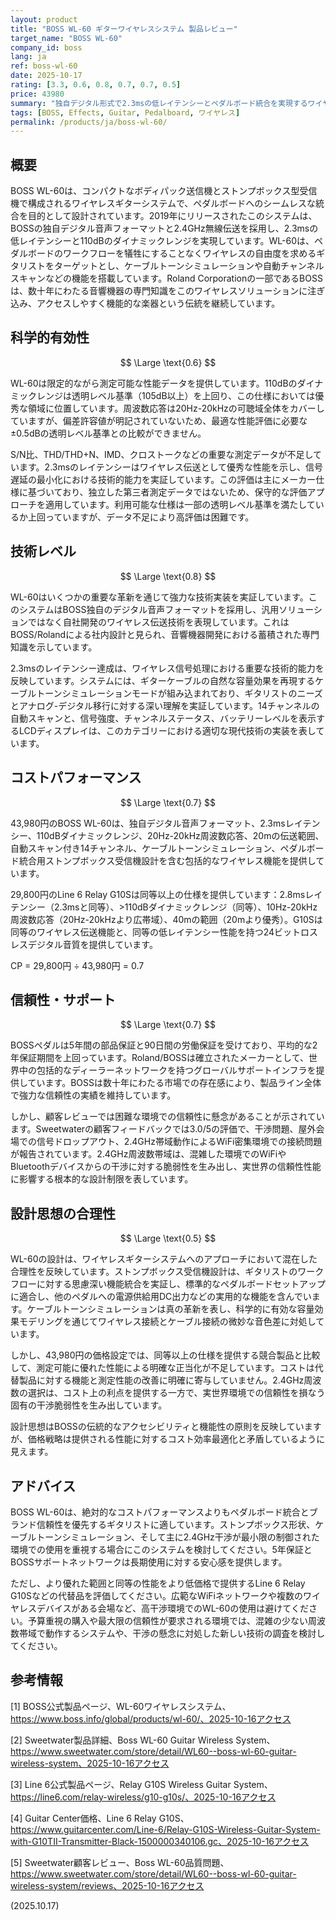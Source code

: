 ```yaml
---
layout: product
title: "BOSS WL-60 ギターワイヤレスシステム 製品レビュー"
target_name: "BOSS WL-60"
company_id: boss
lang: ja
ref: boss-wl-60
date: 2025-10-17
rating: [3.3, 0.6, 0.8, 0.7, 0.7, 0.5]
price: 43980
summary: "独自デジタル形式で2.3msの低レイテンシーとペダルボード統合を実現するワイヤレスギターシステムだが、干渉の課題と競合製品に対する高価格設定が課題。"
tags: [BOSS, Effects, Guitar, Pedalboard, ワイヤレス]
permalink: /products/ja/boss-wl-60/
---
```

## 概要

BOSS WL-60は、コンパクトなボディパック送信機とストンプボックス型受信機で構成されるワイヤレスギターシステムで、ペダルボードへのシームレスな統合を目的として設計されています。2019年にリリースされたこのシステムは、BOSSの独自デジタル音声フォーマットと2.4GHz無線伝送を採用し、2.3msの低レイテンシーと110dBのダイナミックレンジを実現しています。WL-60は、ペダルボードのワークフローを犠牲にすることなくワイヤレスの自由度を求めるギタリストをターゲットとし、ケーブルトーンシミュレーションや自動チャンネルスキャンなどの機能を搭載しています。Roland Corporationの一部であるBOSSは、数十年にわたる音響機器の専門知識をこのワイヤレスソリューションに注ぎ込み、アクセスしやすく機能的な楽器という伝統を継続しています。

## 科学的有効性

$$ \Large \text{0.6} $$

WL-60は限定的ながら測定可能な性能データを提供しています。110dBのダイナミックレンジは透明レベル基準（105dB以上）を上回り、この仕様においては優秀な領域に位置しています。周波数応答は20Hz-20kHzの可聴域全体をカバーしていますが、偏差許容値が明記されていないため、最適な性能評価に必要な±0.5dBの透明レベル基準との比較ができません。

S/N比、THD/THD+N、IMD、クロストークなどの重要な測定データが不足しています。2.3msのレイテンシーはワイヤレス伝送として優秀な性能を示し、信号遅延の最小化における技術的能力を実証しています。この評価は主にメーカー仕様に基づいており、独立した第三者測定データではないため、保守的な評価アプローチを適用しています。利用可能な仕様は一部の透明レベル基準を満たしているか上回っていますが、データ不足により高評価は困難です。

## 技術レベル

$$ \Large \text{0.8} $$

WL-60はいくつかの重要な革新を通じて強力な技術実装を実証しています。このシステムはBOSS独自のデジタル音声フォーマットを採用し、汎用ソリューションではなく自社開発のワイヤレス伝送技術を表現しています。これはBOSS/Rolandによる社内設計と見られ、音響機器開発における蓄積された専門知識を示しています。

2.3msのレイテンシー達成は、ワイヤレス信号処理における重要な技術的能力を反映しています。システムには、ギターケーブルの自然な容量効果を再現するケーブルトーンシミュレーションモードが組み込まれており、ギタリストのニーズとアナログ-デジタル移行に対する深い理解を実証しています。14チャンネルの自動スキャンと、信号強度、チャンネルステータス、バッテリーレベルを表示するLCDディスプレイは、このカテゴリーにおける適切な現代技術の実装を表しています。

## コストパフォーマンス

$$ \Large \text{0.7} $$

43,980円のBOSS WL-60は、独自デジタル音声フォーマット、2.3msレイテンシー、110dBダイナミックレンジ、20Hz-20kHz周波数応答、20mの伝送範囲、自動スキャン付き14チャンネル、ケーブルトーンシミュレーション、ペダルボード統合用ストンプボックス受信機設計を含む包括的なワイヤレス機能を提供しています。

29,800円のLine 6 Relay G10Sは同等以上の仕様を提供しています：2.8msレイテンシー（2.3msと同等）、>110dBダイナミックレンジ（同等）、10Hz-20kHz周波数応答（20Hz-20kHzより広帯域）、40mの範囲（20mより優秀）。G10Sは同等のワイヤレス伝送機能と、同等の低レイテンシー性能を持つ24ビットロスレスデジタル音質を提供しています。

CP = 29,800円 ÷ 43,980円 = 0.7

## 信頼性・サポート

$$ \Large \text{0.7} $$

BOSSペダルは5年間の部品保証と90日間の労働保証を受けており、平均的な2年保証期間を上回っています。Roland/BOSSは確立されたメーカーとして、世界中の包括的なディーラーネットワークを持つグローバルサポートインフラを提供しています。BOSSは数十年にわたる市場での存在感により、製品ライン全体で強力な信頼性の実績を維持しています。

しかし、顧客レビューでは困難な環境での信頼性に懸念があることが示されています。Sweetwaterの顧客フィードバックでは3.0/5の評価で、干渉問題、屋外会場での信号ドロップアウト、2.4GHz帯域動作によるWiFi密集環境での接続問題が報告されています。2.4GHz周波数帯域は、混雑した環境でのWiFiやBluetoothデバイスからの干渉に対する脆弱性を生み出し、実世界の信頼性性能に影響する根本的な設計制限を表しています。

## 設計思想の合理性

$$ \Large \text{0.5} $$

WL-60の設計は、ワイヤレスギターシステムへのアプローチにおいて混在した合理性を反映しています。ストンプボックス受信機設計は、ギタリストのワークフローに対する思慮深い機能統合を実証し、標準的なペダルボードセットアップに適合し、他のペダルへの電源供給用DC出力などの実用的な機能を含んでいます。ケーブルトーンシミュレーションは真の革新を表し、科学的に有効な容量効果モデリングを通じてワイヤレス接続とケーブル接続の微妙な音色差に対処しています。

しかし、43,980円の価格設定では、同等以上の仕様を提供する競合製品と比較して、測定可能に優れた性能による明確な正当化が不足しています。コストは代替製品に対する機能と測定性能の改善に明確に寄与していません。2.4GHz周波数の選択は、コスト上の利点を提供する一方で、実世界環境での信頼性を損なう固有の干渉脆弱性を生み出しています。

設計思想はBOSSの伝統的なアクセシビリティと機能性の原則を反映していますが、価格戦略は提供される性能に対するコスト効率最適化と矛盾しているように見えます。

## アドバイス

BOSS WL-60は、絶対的なコストパフォーマンスよりもペダルボード統合とブランド信頼性を優先するギタリストに適しています。ストンプボックス形状、ケーブルトーンシミュレーション、そして主に2.4GHz干渉が最小限の制御された環境での使用を重視する場合にこのシステムを検討してください。5年保証とBOSSサポートネットワークは長期使用に対する安心感を提供します。

ただし、より優れた範囲と同等の性能をより低価格で提供するLine 6 Relay G10Sなどの代替品を評価してください。広範なWiFiネットワークや複数のワイヤレスデバイスがある会場など、高干渉環境でのWL-60の使用は避けてください。予算重視の購入や最大限の信頼性が要求される環境では、混雑の少ない周波数帯域で動作するシステムや、干渉の懸念に対処した新しい技術の調査を検討してください。

## 参考情報

[1] BOSS公式製品ページ、WL-60ワイヤレスシステム、https://www.boss.info/global/products/wl-60/、2025-10-16アクセス

[2] Sweetwater製品詳細、Boss WL-60 Guitar Wireless System、https://www.sweetwater.com/store/detail/WL60--boss-wl-60-guitar-wireless-system、2025-10-16アクセス

[3] Line 6公式製品ページ、Relay G10S Wireless Guitar System、https://line6.com/relay-wireless/g10-g10s/、2025-10-16アクセス

[4] Guitar Center価格、Line 6 Relay G10S、https://www.guitarcenter.com/Line-6/Relay-G10S-Wireless-Guitar-System-with-G10TII-Transmitter-Black-1500000340106.gc、2025-10-16アクセス

[5] Sweetwater顧客レビュー、Boss WL-60品質問題、https://www.sweetwater.com/store/detail/WL60--boss-wl-60-guitar-wireless-system/reviews、2025-10-16アクセス

(2025.10.17)